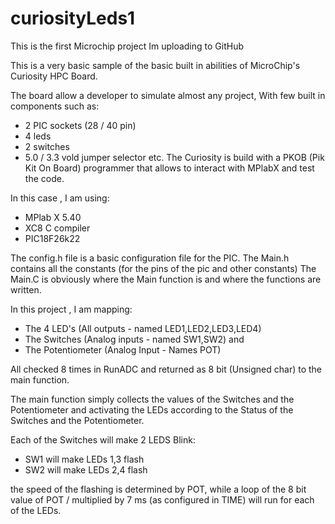 # curiosityLeds1
This is the first Microchip project Im uploading to GitHub

This is a very basic sample of the basic built in abilities of MicroChip's Curiosity HPC Board.

The board allow a developer to simulate almost any project, 
With few built in components such as:
* 2 PIC sockets (28 / 40 pin)
* 4 leds
* 2 switches
* 5.0 / 3.3 vold jumper selector
etc.
The Curiosity is build with a PKOB (Pik Kit On Board) programmer that allows to interact with MPlabX and test the code.

In this case , I am using:
* MPlab X 5.40
* XC8 C compiler
* PIC18F26k22

The config.h file is a basic configuration file for the PIC.
The Main.h contains all the constants (for the pins of the pic and other constants)
The Main.C is obviously where the Main function is and where the functions are written.

In this project , I am mapping:
* The 4 LED's (All outputs -  named LED1,LED2,LED3,LED4)
* The Switches (Analog inputs - named SW1,SW2)
and 
* The Potentiometer (Analog Input - Names POT)

All checked 8 times in RunADC and returned as 8 bit (Unsigned char) to the main function.


The main function simply collects the values of the Switches and the Potentiometer
and activating the LEDs according to the Status of the Switches and the Potentiometer.

Each of the Switches will make 2 LEDS Blink:
* SW1 will make LEDs 1,3 flash
* SW2 will make LEDs 2,4 flash

the speed of the flashing is determined by POT, while a loop of the 8 bit value of POT / multiplied by 7 ms (as configured in TIME)
will run for each of the LEDs.


